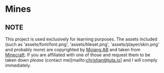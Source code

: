 # Mines

NOTE
----
This project is used exclusively for learning purposes.
The assets included (such as 'assets/font/font.png', 'assets/tileset.png', 'assets/player/skin.png' and probably more) are
copyrighted by [Mojang AB](https://mojang.com) and taken from [Minecraft](https://minecraft.net).
If you are affiliated with one of those and request them to be taken down _please_ (contact me)[mailto:christian@tuta.io]
and I will comply immediately.